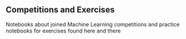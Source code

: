 ## Competitions and Exercises

Notebooks about joined Machine Learning competitions and practice notebooks for exercises found here and there 
